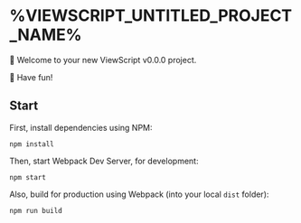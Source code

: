 # %VIEWSCRIPT_UNTITLED_PROJECT_NAME%

👋 Welcome to your new ViewScript v0.0.0 project.

🙌 Have fun!

## Start

First, install dependencies using NPM:

```
npm install
```

Then, start Webpack Dev Server, for development:

```
npm start
```

Also, build for production using Webpack (into your local `dist` folder):

```
npm run build
```
